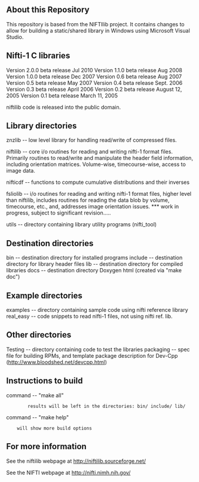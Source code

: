 About this Repository
-------------------
This repository is based from the NIFTIlib project. It contains changes to allow for building a static/shared library in Windows using Microsoft Visual Studio.

Nifti-1 C libraries
-------------------

Version 2.0.0 beta release Jul  2010
Version 1.1.0 beta release Aug  2008
Version 1.0.0 beta release Dec  2007
Version 0.6 beta release Aug  2007
Version 0.5 beta release May  2007
Version 0.4 beta release Sept. 2006
Version 0.3 beta release April 2006
Version 0.2 beta release August 12, 2005
Version 0.1 beta release March 11, 2005

niftilib code is released into the public domain.


Library directories
-------------------
znzlib   -- low level library for handling read/write of compressed files.

niftilib -- core i/o routines for reading and writing nifti-1 format files.
	    Primarily routines to read/write and manipulate the header field
	    information, including orientation matrices.  Volume-wise,
            timecourse-wise, access to image data.  

nifticdf -- functions to compute cumulative distributions and their inverses

fsliolib -- i/o routines for reading and writing nifti-1 format files, higher
            level than niftilib, includes routines for reading the data blob by
            volume, timecourse, etc., and, addresses image orientation issues.
            *** work in progress, subject to significant revision.....

utils    -- directory containing library utility programs (nifti_tool)




Destination directories
-----------------------
bin      -- destination directory for installed programs
include  -- destination directory for library header files
lib      -- destination directory for compiled libraries
docs     -- destination directory Doxygen html (created via "make doc")



Example directories
-------------------
examples  -- directory containing sample code using nifti reference library
real_easy -- code snippets to read nifti-1 files, not using nifti ref. lib.


Other directories
-----------------
Testing   -- directory containing code to test the libraries
packaging -- spec file for building RPMs, and template package
             description for Dev-Cpp (http://www.bloodshed.net/devcpp.html)



Instructions to build
---------------------

command  -- "make all" 

            results will be left in the directories: bin/ include/ lib/

command  -- "make help"

	    will show more build options


For more information
--------------------

See the niftilib webpage at http://niftilib.sourceforge.net/

See the NIFTI webpage at http://nifti.nimh.nih.gov/

